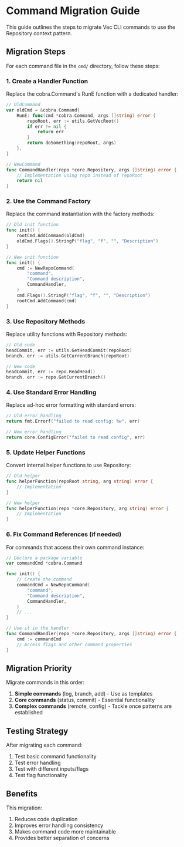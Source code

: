 # Command Migration Guide

This guide outlines the steps to migrate Vec CLI commands to use the Repository context pattern.

## Migration Steps

For each command file in the `cmd/` directory, follow these steps:

### 1. Create a Handler Function

Replace the cobra.Command's RunE function with a dedicated handler:

```go
// OldCommand
var oldCmd = &cobra.Command{
    RunE: func(cmd *cobra.Command, args []string) error {
        repoRoot, err := utils.GetVecRoot()
        if err != nil {
            return err
        }
        return doSomething(repoRoot, args)
    },
}

// NewCommand
func CommandHandler(repo *core.Repository, args []string) error {
    // Implementation using repo instead of repoRoot
    return nil
}
```

### 2. Use the Command Factory

Replace the command instantiation with the factory methods:

```go
// Old init function
func init() {
    rootCmd.AddCommand(oldCmd)
    oldCmd.Flags().StringP("flag", "f", "", "Description")
}

// New init function
func init() {
    cmd := NewRepoCommand(
        "command",
        "Command description",
        CommandHandler,
    )
    cmd.Flags().StringP("flag", "f", "", "Description")
    rootCmd.AddCommand(cmd)
}
```

### 3. Use Repository Methods

Replace utility functions with Repository methods:

```go
// Old code
headCommit, err := utils.GetHeadCommit(repoRoot)
branch, err := utils.GetCurrentBranch(repoRoot)

// New code
headCommit, err := repo.ReadHead()
branch, err := repo.GetCurrentBranch()
```

### 4. Use Standard Error Handling

Replace ad-hoc error formatting with standard errors:

```go
// Old error handling
return fmt.Errorf("failed to read config: %w", err)

// New error handling
return core.ConfigError("failed to read config", err)
```

### 5. Update Helper Functions

Convert internal helper functions to use Repository:

```go
// Old helper
func helperFunction(repoRoot string, arg string) error {
    // Implementation
}

// New helper
func helperFunction(repo *core.Repository, arg string) error {
    // Implementation
}
```

### 6. Fix Command References (if needed)

For commands that access their own command instance:

```go
// Declare a package variable
var commandCmd *cobra.Command

func init() {
    // Create the command
    commandCmd = NewRepoCommand(
        "command",
        "Command description",
        CommandHandler,
    )
    // ...
}

// Use it in the handler
func CommandHandler(repo *core.Repository, args []string) error {
    cmd := commandCmd
    // Access flags and other command properties
}
```

## Migration Priority

Migrate commands in this order:

1. **Simple commands** (log, branch, add) - Use as templates
2. **Core commands** (status, commit) - Essential functionality
3. **Complex commands** (remote, config) - Tackle once patterns are established

## Testing Strategy

After migrating each command:

1. Test basic command functionality
2. Test error handling
3. Test with different inputs/flags
4. Test flag functionality

## Benefits

This migration:

1. Reduces code duplication
2. Improves error handling consistency
3. Makes command code more maintainable
4. Provides better separation of concerns 
